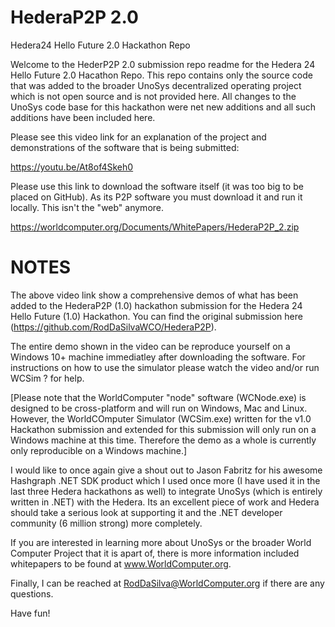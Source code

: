 # HederaP2P 2.0
Hedera24 Hello Future 2.0 Hackathon Repo

Welcome to the HederP2P 2.0 submission repo readme for the Hedera 24 Hello Future 2.0 Hacathon Repo.   This repo contains only the source code that was added to the broader UnoSys decentralized operating project which is not open source and is not provided here.  All changes to the UnoSys code base for this hackathon were net new additions and all such additions have been included here.

Please see this video link for an explanation of the project and demonstrations of the software that is being submitted:

https://youtu.be/At8of4Skeh0


Please use this link to download the software itself (it was too big to be placed on GitHub).  As its P2P software you must download it and run it locally.  This isn't the "web" anymore.

https://worldcomputer.org/Documents/WhitePapers/HederaP2P_2.zip

# NOTES
The above video link show a comprehensive demos of what has been added to the HederaP2P (1.0) hackathon submission for the Hedera 24 Hello Future (1.0) Hackathon.  You can find the original submission here (https://github.com/RodDaSilvaWCO/HederaP2P).  

The entire demo shown in the video can be reproduce yourself on a Windows 10+ machine immediatley after downloading the software.  For instructions on how to use the simulator please watch the video and/or run WCSim ? for help.

[Please note that the WorldComputer "node" software (WCNode.exe) is designed to be cross-platform and will run on Windows, Mac and Linux.  However, the WorldCOmputer Simulator (WCSim.exe) written for the v1.0 Hackathon submission and extended for this submission will only run on a Windows machine at this time.  Therefore the demo as a whole is currently only reproducible on a Windows machine.] 

I would like to once again give a shout out to Jason Fabritz for his awesome Hashgraph .NET SDK product which I used once more (I have used it in the last three Hedera hackathons as well) to integrate UnoSys (which is entirely written in .NET) with the Hedera.  Its an excellent piece of work and Hedera should take a serious look at supporting it and the .NET developer community (6 million strong) more completely.

If you are interested in learning more about UnoSys or the broader World Computer Project that it is apart of, there is more information included whitepapers to be found at www.WorldComputer.org.

Finally, I can be reached at RodDaSilva@WorldComputer.org if there are any questions.

Have fun!
